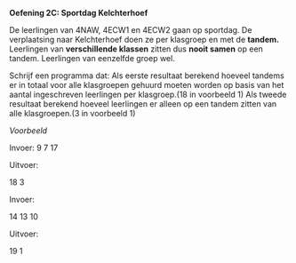 **Oefening 2C: Sportdag Kelchterhoef**

De leerlingen van 4NAW, 4ECW1 en 4ECW2 gaan op sportdag.
De verplaatsing naar Kelchterhoef doen ze per klasgroep en met de **tandem.** 
Leerlingen van **verschillende klassen** zitten dus **nooit samen** op een tandem. Leerlingen van eenzelfde groep wel.

Schrijf een programma dat:
Als eerste resultaat berekend hoeveel tandems er in totaal voor alle klasgroepen gehuurd moeten worden op basis van het aantal ingeschreven leerlingen per klasgroep.(18 in voorbeeld 1)
Als tweede resultaat berekend hoeveel leerlingen er alleen op een tandem zitten van alle klasgroepen.(3 in voorbeeld 1)

*Voorbeeld*

Invoer: 
9
7
17

Uitvoer:

18
3


Invoer:

14
13
10

Uitvoer:

19
1
